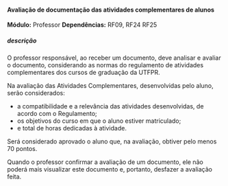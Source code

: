 #### Avaliação de documentação das atividades complementares de alunos

**Módulo:** Professor
**Dependências:** RF09, RF24 RF25
##### descrição
O professor responsável, ao receber um documento, deve 
analisar e avaliar o documento, considerando as normas
do regulamento de atividades
complementares dos cursos de graduação da
UTFPR. 

Na avaliação das Atividades Complementares, desenvolvidas
pelo aluno, serão considerados:
- a compatibilidade e a relevância das atividades desenvolvidas, de acordo com o Regulamento;  
- os objetivos do curso em que o aluno estiver matriculado;
- e total de horas dedicadas à atividade.

    
Será considerado aprovado o aluno que, na
avaliação, obtiver pelo menos 70 pontos.

Quando o professor confirmar a avaliação de um documento, ele não poderá mais visualizar este documento e, portanto, desfazer a avaliação feita.